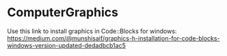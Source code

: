 # ComputerGraphics

Use this link to install graphics in Code::Blocks for windows:
https://medium.com/@munshisaif/graphics-h-installation-for-code-blocks-windows-version-updated-dedadbcb1ac5
